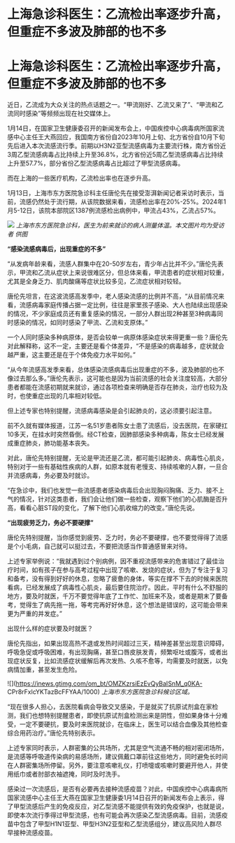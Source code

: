 # 上海急诊科医生：乙流检出率逐步升高，但重症不多波及肺部的也不多

# 上海急诊科医生：乙流检出率逐步升高，但重症不多波及肺部的也不多

近日，乙流成为大众关注的热点话题之一。“甲流刚好、乙流又来了”、“甲流和乙流同时感染”等频频出现在社交媒体上。

1月14日，在国家卫生健康委召开的新闻发布会上，中国疾控中心病毒病所国家流感中心主任王大燕回应，我国南方省份自2023年10月上旬、北方省份自10月下旬先后进入本次流感流行季。前期以H3N2亚型流感病毒为主要流行株，南方省份近3周乙型流感病毒占比持续上升至36.8%，北方省份近5周乙型流感病毒占比持续上升至57.7%，部分省份乙型流感病毒占比超过了甲型流感病毒。

而在上海的一些医疗机构，乙流检出率也在逐步升高。

1月13日，上海市东方医院急诊科主任唐伦先在接受澎湃新闻记者采访时表示，当前，流感仍然处于流行期，从该院数据来看，流感检出率在20%-25%。2024年1月5-12日，该院本部院区1387例流感检出病例中，甲流占43%，乙流占57%。

![](https://inews.gtimg.com/om_bt/OvQGlYFrGFOHENkBqH_CP_Nv82MwHQGkU_IfNoXG_w6mMAA/1000)
_上海市东方医院急诊科，医生为前来就诊的病人测量体温。本文图片均为受访者 供图_

**“感染流感病毒后，出现重症的不多”**

“从发病年龄来看，流感人群集中在20-50岁左右，青少年占比并不少。”唐伦先表示，甲流和乙流从症状上来说很难区分，但总体来看，甲流患者的症状相对较重，尤其是全身乏力、肌肉酸痛等症状比较多见，乙流症状相对较轻。

唐伦先坦言，在这波流感高发季中，老人感染流感的比例并不高，“从目前情况来看，流感病毒家庭传播占据一定比例，往往是家里孩子感染、大人也陆续出现感染的情况，不少家庭成员还有重复感染的情况，一部分人群出现2种甚至3种病毒同时感染的情况，如同时感染了甲流、乙流和支原体。”

一个人同时感染多种病原体，是否会较单一病原体感染症状来得更重一些？唐伦先对此解释称，这不一定，主要还是看个体差异，“不是感染的病毒越多，症状就会越严重，这主要还是在于个体免疫力水平如何。”

“从今年流感高发季来看，总体感染流感病毒后出现重症的不多，波及肺部的也不像过去那么多。”唐伦先表示，这可能也是因为当前流感的社会关注度较高，大部分患者都能在流感初期就来就诊，通过各项检查来明确是否存在肺炎，治疗也较为及时，也使重症出现的几率相对较低。

但上述专家也特别提醒，流感病毒感染是会引起肺炎的，这必须要引起注意。

前不久就有媒体报道，江苏一名51岁患者陈女士患了流感后，没去医院，在家硬扛10多天，在挂水时突然昏倒。经CT检查，因肺部感染多种病毒，陈女士已经发展成重症肺炎，肺功能基本丧失。

对此，唐伦先特别提醒，无论是甲流还是乙流，都可能引起肺炎、病毒性心肌炎，特别对于一些有基础性疾病的人群，如原本就有老慢支、持续咳嗽的人群，一旦合并流感病毒，务必要及时就诊。

“在急诊中，我们也发觉一些流感患者感染病毒后会出现胸闷胸痛、乏力、接不上气的情况，针对这类患者，我们会让他们做一些检查，观察下他们的心肌酶是否升高，看看心脏ST段的变化，了解下他们心肌收缩力的改变。”唐伦先说。

**“出现疲劳乏力，务必不要硬撑”**

唐伦先特别提醒，当你感觉到疲劳、乏力时，务必不要硬撑，也不要觉得得了流感是个小毛病，自己就可以挺过去，不要把流感当作普通感冒来对待。

上述专家举例说：“我就遇到过个别病例，因不重视流感带来的危害错过了最佳治疗时间，如有孩子在参与高考过程中出现了咳嗽、发烧的症状，但为了专注于复习和备考，没有得到好好的休息，忽略了疲惫的身体，等实在撑不下去的时候来医院看病，已经发展成了病毒性心肌炎，最后要住院治疗。因此，平时有什么不舒服的地方，要及时就医，千万不要觉得年底了工作忙、加班来不及，或者是期末了要备考，觉得生了病先拖一拖，等考完再好好休息，这个想法是错误的，这可能会带来更为严重的并发症。”

出现什么样的症状要及时就医？

唐伦先指出，如果出现高热不退或发热时间超过三天，精神差甚至出现意识障碍，呼吸急促或呼吸困难，有出现胸痛，甚至口唇皮肤发青，频繁呕吐或腹泻，或者出现症状反复，比如流感症状缓解后再次发热、久咳不愈等，均需要及时就医，以免病情加重，甚至发生危险。

![](https://inews.gtimg.com/om_bt/OMZKzrsiEzEvQyBaISnM_q0KA-
CPr8rFxlcYKTazBcFFYAA/1000) _上海市东方医院急诊科候诊区域。_

“现在很多人担心，去医院看病会导致交叉感染，于是就买了抗原试剂盒在家检测，我们也想特别提醒患者，即使抗原试剂盒检测出来是阴性，但如果身体十分难受，一定不要硬抗，要及时来医院就诊，在临床上，医生可以结合血像及其他检查综合用药治疗。”唐伦先特别表示。

上述专家同时表示，人群密集的公共场所，尤其是空气流通不畅的相对密闭场所，是流感等呼吸道传染病的易感场所，建议佩戴口罩前往这些地方，同时避免长时间在人群密集场所停留。另外，要注意咳嗽礼仪，打喷嚏或咳嗽时要避开他人，并使用纸巾或者肘部衣袖遮掩，同时及时洗手。

感染过一次流感后，是否有必要再去接种流感疫苗？对此，中国疾控中心病毒病所国家流感中心主任王大燕在国家卫生健康委1月14日召开的新闻发布会上表示，得了甲型流感后产生的免疫反应，对乙型流感不能提供有效的免疫保护，也就是说，即使本次流行季得过甲型流感，也有可能会再次感染乙型流感病毒。目前，流感疫苗中包含了甲型H1N1亚型、甲型H3N2亚型和乙型流感组分，建议高风险人群尽早接种流感疫苗。

